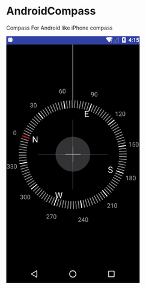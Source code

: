 # AndroidCompass
Compass For Android like iPhone compass


![alt text](https://github.com/Jinbangzhu/AndroidCompass/raw/master/demo.gif "Demo gif")